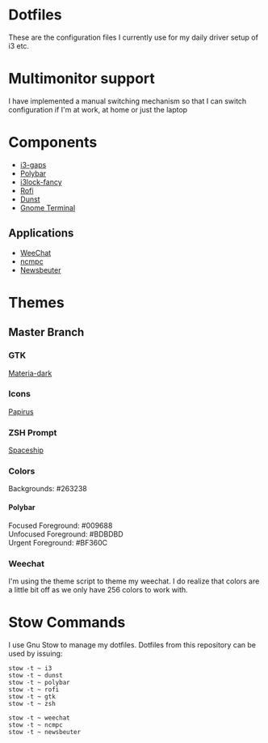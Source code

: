 # Dotfiles
These are the configuration files I currently use for my daily driver setup of i3 etc.

# Multimonitor support
I have implemented a manual switching mechanism so that I can switch configuration if I'm at work, at home or just the laptop

# Components
* [i3-gaps](https://github.com/Airblader/i3)
* [Polybar](https://github.com/jaagr/polybar)
* [i3lock-fancy](https://github.com/guimeira/i3lock-fancy-multimonitor)
* [Rofi](https://github.com/DaveDavenport/rofi)
* [Dunst](https://github.com/dunst-project/dunst) 
* [Gnome Terminal](https://github.com/GNOME/gnome-terminal)

## Applications
* [WeeChat](https://github.com/weechat/weechat)
* [ncmpc](https://github.com/MusicPlayerDaemon/ncmpc)
* [Newsbeuter](https://github.com/akrennmair/newsbeuter)

# Themes
## Master Branch
### GTK
[Materia-dark](https://github.com/nana-4/materia-theme)  

### Icons
[Papirus](https://github.com/PapirusDevelopmentTeam/papirus-icon-theme)  

### ZSH Prompt
[Spaceship](https://github.com/denysdovhan/spaceship-prompt)

### Colors
Backgrounds: #263238

#### Polybar
Focused Foreground: #009688  
Unfocused Foreground: #BDBDBD  
Urgent Foreground: #BF360C	

### Weechat
I'm using the theme script to theme my weechat. 
I do realize that colors are a little bit off as we only have 256 colors to work with.

# Stow Commands
I use Gnu Stow to manage my dotfiles. Dotfiles from this repository can be used by issuing:
~~~
stow -t ~ i3  
stow -t ~ dunst  
stow -t ~ polybar  
stow -t ~ rofi  
stow -t ~ gtk
stow -t ~ zsh

stow -t ~ weechat
stow -t ~ ncmpc
stow -t ~ newsbeuter
~~~
